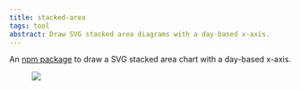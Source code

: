 ```yaml
---
title: stacked-area
tags: tool
abstract: Draw SVG stacked area diagrams with a day-based x-axis.
---
```

An [npm package](https://www.npmjs.com/package/stacked-area) to draw a SVG stacked area chart with a day-based x-axis.

<figure>
<img src="/img/stacked-area/stacked-area.jpg" />
</figure>
